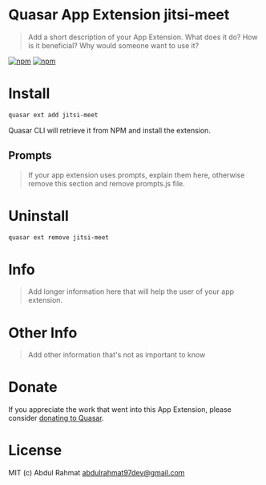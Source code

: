 # Quasar App Extension jitsi-meet

> Add a short description of your App Extension. What does it do? How is it beneficial? Why would someone want to use it?

[![npm](https://img.shields.io/npm/v/quasar-app-extension-jitsi-meet.svg?label=quasar-app-extension-jitsi-meet)](https://www.npmjs.com/package/quasar-app-extension-jitsi-meet)
[![npm](https://img.shields.io/npm/dt/quasar-app-extension-jitsi-meet.svg)](https://www.npmjs.com/package/quasar-app-extension-jitsi-meet)

# Install
```bash
quasar ext add jitsi-meet
```
Quasar CLI will retrieve it from NPM and install the extension.

## Prompts

> If your app extension uses prompts, explain them here, otherwise remove this section and remove prompts.js file.

# Uninstall
```bash
quasar ext remove jitsi-meet
```

# Info
> Add longer information here that will help the user of your app extension.

# Other Info
> Add other information that's not as important to know

# Donate
If you appreciate the work that went into this App Extension, please consider [donating to Quasar](https://donate.quasar.dev).

# License
MIT (c) Abdul Rahmat <abdulrahmat97dev@gmail.com>

